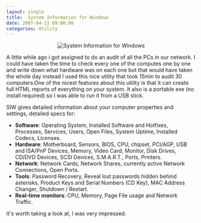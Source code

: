 ```yaml
---
layout: single
title:  System Information for Windows
date: 2007-04-21 09:00:00
categories: Utility
---
```


<p style="text-align: center"><img src="/public/uploads/2007/04/siw.jpg" alt="System Information for Windows" /></p>
A little while ago i got assigned to do an audit of all the PCs in our network. I could have taken the time to check every one of the computes one by one and write down what hardware was on each one but that would have taken the whole day instead I used this nice utility that took 15min to audit 30 computers.One of the nicest features about this utility is that it can create full HTML reports of everything on your system. It also is a portable exe (no install required) so I was able to run it from a USB stick.

SIW gives detailed information about your computer properties and settings, detailed specs for:
<ul>
	<li><strong>Software</strong>: Operating System, Installed Software and Hotfixes, Processes, Services, Users, Open Files, System Uptime, Installed Codecs, Licenses.</li>
	<li><strong>Hardware</strong>: Motherboard, Sensors, BIOS, CPU, chipset, PCI/AGP, USB and ISA/PnP Devices, Memory, Video Card, Monitor, Disk Drives, CD/DVD Devices, SCSI Devices, S.M.A.R.T., Ports, Printers.</li>
	<li><strong>Network</strong>: Network Cards, Network Shares, currently active Network Connections, Open Ports.</li>
	<li><strong>Tools</strong>: Password Recovery, Reveal lost passwords hidden behind asterisks, Product Keys and Serial Numbers (CD Key), MAC Address Changer, Shutdown / Restart.</li>
	<li><strong> Real-time monitors</strong>: CPU, Memory, Page File usage and Network Traffic.</li>
</ul>
It's worth taking a look at, I was very impressed.

